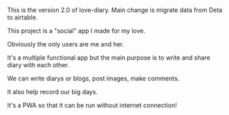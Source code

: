 This is the version 2.0 of love-diary. Main change is migrate data from Deta to airtable.

This project is a "social" app I made for my love.

Obviously the only users are me and her.

It's a multiple functional app but the main purpose is to write and share diary with each other.

We can write diarys or blogs, post images, make comments.

It also help record our big days.

It's a PWA so that it can be run without internet connection!
